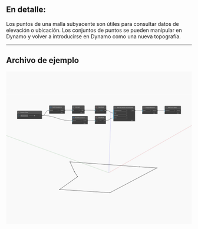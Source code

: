 ## En detalle:
Los puntos de una malla subyacente son útiles para consultar datos de elevación o ubicación. Los conjuntos de puntos se pueden manipular en Dynamo y volver a introducirse en Dynamo como una nueva topografía.
___
## Archivo de ejemplo

![Points](./Autodesk.DesignScript.Geometry.Polygon.Points_img.jpg)

